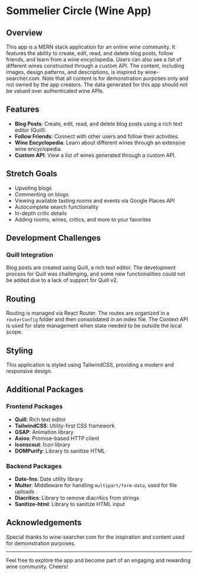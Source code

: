 # Sommelier Circle (Wine App)

## Overview

This app is a MERN stack application for an online wine community. It features the ability to create, edit, read, and delete blog posts, follow friends, and learn from a wine encyclopedia. Users can also see a list of different wines constructed through a custom API. The content, including images, design patterns, and descriptions, is inspired by wine-searcher.com. Note that all content is for demonstration purposes only and not owned by the app creators. The data generated for this app should not be valued over authenticated wine APIs.

## Features

- **Blog Posts**: Create, edit, read, and delete blog posts using a rich text editor (Quill).
- **Follow Friends**: Connect with other users and follow their activities.
- **Wine Encyclopedia**: Learn about different wines through an extensive wine encyclopedia.
- **Custom API**: View a list of wines generated through a custom API.

## Stretch Goals

- Upvoting blogs
- Commenting on blogs
- Viewing available tasting rooms and events via Google Places API
- Autocomplete search functionality
- In-depth critic details
- Adding rooms, wines, critics, and more to your favorites

## Development Challenges

### Quill Integration
Blog posts are created using Quill, a rich text editor. The development process for Quill was challenging, and some new functionalities could not be added due to a lack of support for Quill v2.

## Routing

Routing is managed via React Router. The routes are organized in a `routerConfig` folder and then consolidated in an index file. The Context API is used for state management when state needed to be outside the local scope.

## Styling

This application is styled using TailwindCSS, providing a modern and responsive design.

## Additional Packages

### Frontend Packages
- **Quill**: Rich text editor
- **TailwindCSS**: Utility-first CSS framework
- **GSAP**: Animation library
- **Axios**: Promise-based HTTP client
- **Iconscout**: Icon library
- **DOMPurify**: Library to sanitize HTML

### Backend Packages
- **Date-fns**: Date utility library
- **Multer**: Middleware for handling `multipart/form-data`, used for file uploads
- **Diacritics**: Library to remove diacritics from strings
- **Sanitize-html**: Library to sanitize HTML input



## Acknowledgements

Special thanks to wine-searcher.com for the inspiration and content used for demonstration purposes.

---

Feel free to explore the app and become part of an engaging and rewarding wine community. Cheers!